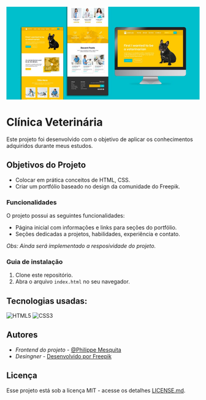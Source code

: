 
![Mockup do Projeto](img/mockup.jpg)

# Clínica Veterinária

Este projeto foi desenvolvido com o objetivo de aplicar os conhecimentos adquiridos durante meus estudos.

## Objetivos do Projeto

- Colocar em prática conceitos de HTML, CSS.
- Criar um portfólio baseado no design da comunidade do Freepik.

### Funcionalidades

O projeto possui as seguintes funcionalidades:

- Página inicial com informações e links para seções do portfólio.
- Seções dedicadas a projetos, habilidades, experiência e contato.

*Obs: Ainda será implementado a resposividade do projeto.*

### Guia de instalação

1. Clone este repositório.
2. Abra o arquivo `index.html` no seu navegador.

## Tecnologias usadas:

![HTML5](https://img.shields.io/badge/html5-%23E34F26.svg?style=for-the-badge&logo=html5&logoColor=white)
![CSS3](https://img.shields.io/badge/css3-%231572B6.svg?style=for-the-badge&logo=css3&logoColor=white)

## Autores

* *Frontend do projeto* - [@Philippe Mesquita](https://github.com/philippemesquita)
* *Desingner* - <a href="http://www.freepik.com">Desenvolvido por Freepik</a>

## Licença

Esse projeto está sob a licença MIT - acesse os detalhes [LICENSE.md](https://github.com/philippemesquita/Nexcent/blob/main/LICENSE).